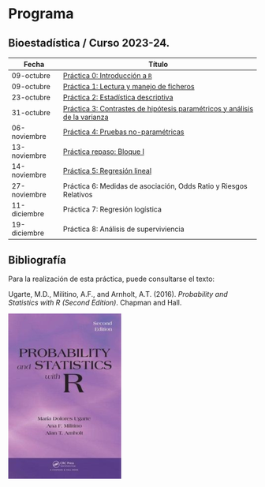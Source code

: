 # Programa

## Bioestadística / Curso 2023-24.

| Fecha        | Título                                                                                         |
|--------------|------------------------------------------------------------------------------------------------|
| 09-octubre   | [Práctica 0: Introducción a `R`](./Practica0.html)                                             |
| 09-octubre   | [Práctica 1: Lectura y manejo de ficheros](./Practica1.html)                                   |
| 23-octubre   | [Práctica 2: Estadística descriptiva](./Practica2.html)                                        |
| 31-octubre   | [Práctica 3: Contrastes de hipótesis paramétricos y análisis de la varianza](./Practica3.html) |
| 06-noviembre | [Práctica 4: Pruebas no-paramétricas](./Practica4.html)                                        |
| 13-noviembre | [Práctica repaso: Bloque I](./PracticaRepasoI.html)                                            |
| 14-noviembre | [Práctica 5: Regresión lineal](./Practica5.html)                                                                 |
| 27-noviembre | Práctica 6: Medidas de asociación, Odds Ratio y Riesgos Relativos                              |
| 11-diciembre | Práctica 7: Regresión logística                                                                |
| 19-diciembre | Práctica 8: Análisis de superviviencia                                                         |

## Bibliografía

Para la realización de esta práctica, puede consultarse el texto:

Ugarte, M.D., Militino, A.F., and Arnholt, A.T. (2016). *Probability and
Statistics with R (Second Edition)*. Chapman and Hall.

![](img/PASWR2.jpg)
